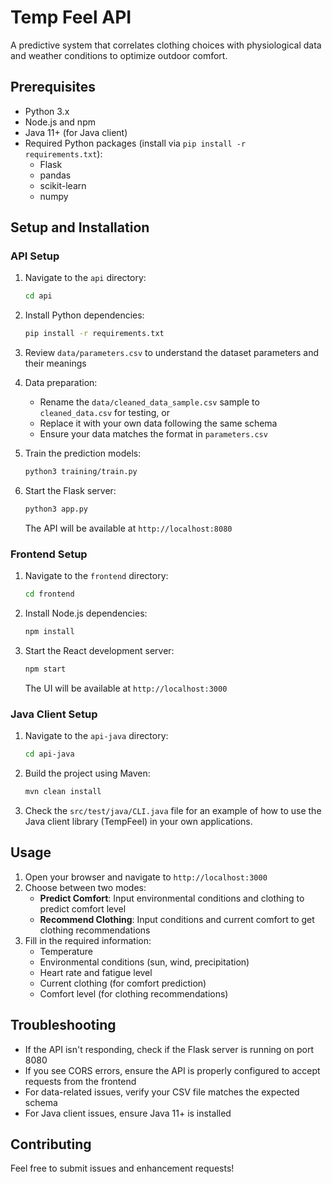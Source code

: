 # Temp Feel API

A predictive system that correlates clothing choices with physiological data and weather conditions to optimize outdoor comfort.

## Prerequisites

- Python 3.x
- Node.js and npm
- Java 11+ (for Java client)
- Required Python packages (install via `pip install -r requirements.txt`):
  - Flask
  - pandas
  - scikit-learn
  - numpy

## Setup and Installation

### API Setup
1. Navigate to the `api` directory:
   ```bash
   cd api
   ```

2. Install Python dependencies:
   ```bash
   pip install -r requirements.txt
   ```

3. Review `data/parameters.csv` to understand the dataset parameters and their meanings

4. Data preparation:
   - Rename the `data/cleaned_data_sample.csv` sample to `cleaned_data.csv` for testing, or
   - Replace it with your own data following the same schema
   - Ensure your data matches the format in `parameters.csv`

5. Train the prediction models:
   ```bash
   python3 training/train.py
   ```

6. Start the Flask server:
   ```bash
   python3 app.py
   ```
   The API will be available at `http://localhost:8080`

### Frontend Setup
1. Navigate to the `frontend` directory:
   ```bash
   cd frontend
   ```

2. Install Node.js dependencies:
   ```bash
   npm install
   ```

3. Start the React development server:
   ```bash
   npm start
   ```
   The UI will be available at `http://localhost:3000`

### Java Client Setup
1. Navigate to the `api-java` directory:
   ```bash
   cd api-java
   ```

2. Build the project using Maven:
   ```bash
   mvn clean install
   ```

3. Check the `src/test/java/CLI.java` file for an example of how to use the Java client library (TempFeel) in your own applications.

## Usage

1. Open your browser and navigate to `http://localhost:3000`
2. Choose between two modes:
   - **Predict Comfort**: Input environmental conditions and clothing to predict comfort level
   - **Recommend Clothing**: Input conditions and current comfort to get clothing recommendations
3. Fill in the required information:
   - Temperature
   - Environmental conditions (sun, wind, precipitation)
   - Heart rate and fatigue level
   - Current clothing (for comfort prediction)
   - Comfort level (for clothing recommendations)

## Troubleshooting

- If the API isn't responding, check if the Flask server is running on port 8080
- If you see CORS errors, ensure the API is properly configured to accept requests from the frontend
- For data-related issues, verify your CSV file matches the expected schema
- For Java client issues, ensure Java 11+ is installed

## Contributing

Feel free to submit issues and enhancement requests!

